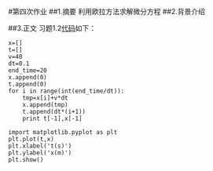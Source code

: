 #第四次作业
##1.摘要
利用欧拉方法求解微分方程
##2.背景介绍

##3.正文
习题1.2[代码](https://github.com/Bensmav/computationalphysics_N2013301020006/blob/master/chapter1/1_2.py)如下：
<pre><code>x=[]
t=[]
v=40
dt=0.1
end_time=20
x.append(0)
t.append(0)
for i in range(int(end_time/dt)):
    tmp=x[i]+v*dt
    x.append(tmp)
    t.append(dt*(i+1))
    print t[-1],x[-1]
    
import matplotlib.pyplot as plt
plt.plot(t,x)
plt.xlabel('t(s)')
plt.ylabel('x(m)')
plt.show()</code></pre>
